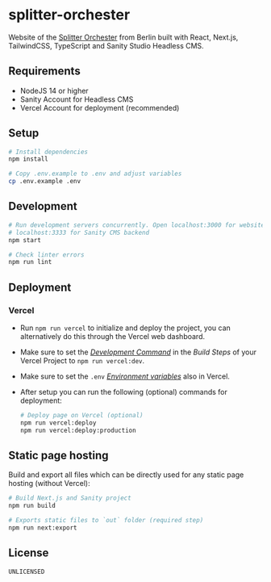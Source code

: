 splitter-orchester
===

Website of the [Splitter Orchester](https://splitter.berlin) from Berlin built with React, Next.js, TailwindCSS, TypeScript and Sanity Studio Headless CMS.

## Requirements

* NodeJS 14 or higher
* Sanity Account for Headless CMS
* Vercel Account for deployment (recommended)

## Setup

```bash
# Install dependencies
npm install

# Copy .env.example to .env and adjust variables
cp .env.example .env
```

## Development

```bash
# Run development servers concurrently. Open localhost:3000 for website,
# localhost:3333 for Sanity CMS backend
npm start

# Check linter errors
npm run lint
```

## Deployment

### Vercel

* Run `npm run vercel` to initialize and deploy the project, you can alternatively do this through the Vercel web dashboard.
* Make sure to set the [*Development Command*](https://vercel.com/docs/build-step#development-command) in the *Build Steps* of your Vercel Project to `npm run vercel:dev`.
* Make sure to set the `.env` [*Environment variables*](https://vercel.com/docs/environment-variables) also in Vercel.
* After setup you can run the following (optional) commands for deployment:

  ```bash
  # Deploy page on Vercel (optional)
  npm run vercel:deploy
  npm run vercel:deploy:production
  ```

## Static page hosting

Build and export all files which can be directly used for any static page hosting (without Vercel):

```bash
# Build Next.js and Sanity project
npm run build

# Exports static files to `out` folder (required step)
npm run next:export
```

## License

`UNLICENSED`
